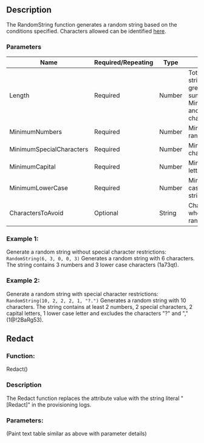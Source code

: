 ## Description
The RandomString function generates a random string based on the conditions specified. Characters allowed can be identified [here](#).

### Parameters

|Name|Required/Repeating|Type|Notes|
|---|---|---|---|
|Length|Required|Number|Total length of the random string. This should be greater than or equal to the sum of MinimumNumbers, MinimumSpecialCharacters, and MinimumCapital. 256 characters max.|
|MinimumNumbers|Required|Number|Minimum numbers in the random string.|
|MinimumSpecialCharacters|Required|Number|Minimum number of special characters.|
|MinimumCapital|Required|Number|Minimum number of capital letters in the random string.|
|MinimumLowerCase|Required|Number|Minimum number of lower case letters in the random string.|
|CharactersToAvoid|Optional|String|Characters to be excluded when generating the random string.|

### Example 1:
Generate a random string without special character restrictions:
`RandomString(6, 3, 0, 0, 3)` Generates a random string with 6 characters. The string contains 3 numbers and 3 lower case characters (1a73qt).

### Example 2:
Generate a random string with special character restrictions:
`RandomString(10, 2, 2, 2, 1, "?.")` Generates a random string with 10 characters. The string contains at least 2 numbers, 2 special characters, 2 capital letters, 1 lower case letter and excludes the characters "?" and "," (1@!2BaRg53).

## Redact

### Function: 
Redact()

### Description
The Redact function replaces the attribute value with the string literal "[Redact]" in the provisioning logs.

### Parameters:

(Paint text table similar as above with parameter details)